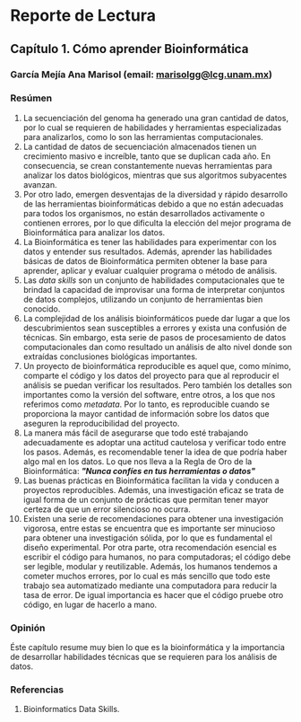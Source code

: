 # Reporte de Lectura

## Capítulo 1. Cómo aprender Bioinformática
### García Mejía Ana Marisol (email: marisolgg@lcg.unam.mx)

### Resúmen

1. La secuenciación del genoma ha generado una gran cantidad de datos, por lo cual se requieren de habilidades y herramientas especializadas para analizarlos, como lo son las herramientas computacionales. 
2. La cantidad de datos de secuenciación almacenados tienen un crecimiento masivo e increíble, tanto que se duplican cada año. En consecuencia, se crean constantemente nuevas herramientas para analizar los datos biológicos, mientras que sus algoritmos subyacentes avanzan.
3. Por otro lado, emergen desventajas de la diversidad y rápido desarrollo de las herramientas bioinformáticas debido a que no están adecuadas para todos los organismos, no están desarrollados activamente o contienen errores, por lo que dificulta la elección del mejor programa de Bioinformática para analizar los datos. 
4. La Bioinformática es tener las habilidades para experimentar con los datos y entender sus resultados. Además, aprender las habilidades básicas de datos de Bioinformática permiten obtener la base para aprender, aplicar y evaluar cualquier programa o método de análisis. 
5. Las *data skills* son un conjunto de habilidades computacionales que te brindad la capacidad de improvisar una forma de interpretar conjuntos de datos complejos, utilizando un conjunto de herramientas bien conocido. 
6. La complejidad de los análisis bioinformáticos puede dar lugar a que los descubrimientos sean susceptibles a errores y exista una confusión de técnicas. Sin embargo, esta serie de pasos de procesamiento de datos computacionales dan como resultado un análisis de alto nivel donde son extraídas conclusiones biológicas importantes. 
7.  Un proyecto de bioinformática reproducible es aquel que, como mínimo, comparte el código y los datos del proyecto para que al reproducir el análisis se puedan verificar los resultados. Pero también los detalles son importantes como la versión del software, entre otros, a los que nos referimos como *metadata*. Por lo tanto, es reproducible cuando se proporciona la mayor cantidad de información sobre los datos que aseguren la reproducibilidad del proyecto. 
8.  La manera más fácil de asegurarse que todo esté trabajando adecuadamente es adoptar una actitud cautelosa y verificar todo entre los pasos.  Además, es recomendable tener la idea de que podría haber algo mal en los datos. Lo que nos lleva a la Regla de Oro de la Bioinformática: ***"Nunca confíes en tus herramientas o datos"*** 
9.  Las buenas prácticas en Bioinformática facilitan la vida y conducen a proyectos reproducibles. Además, una investigación eficaz se trata de igual forma de un conjunto de prácticas que permitan tener mayor certeza de que un error silencioso no ocurra. 
10.  Existen una serie de recomendaciones para obtener una investigación vigorosa, entre estas se encuentra que es importante ser minucioso para obtener una investigación sólida, por lo que es fundamental el diseño experimental. Por otra parte, otra recomendación esencial es escribir el código para humanos, no para computadoras; el código debe ser legible, modular y reutilizable. Además, los humanos tendemos a cometer muchos errores, por lo cual es más sencillo que todo este trabajo sea automatizado mediante una computadora para reducir la tasa de error.  De igual importancia es hacer que el código pruebe otro código, en lugar de hacerlo a mano. 


### Opinión

Éste capítulo resume muy bien lo que es la bioinformática y la importancia de desarrollar habilidades técnicas que se requieren para los análisis de datos. 


### Referencias

1. Bioinformatics Data Skills. 